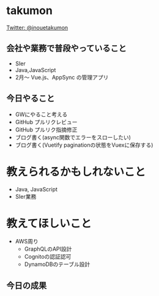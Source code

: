 # takumon
[Twitter: @inouetakumon](https://twitter.com/inouetakumon?lang=ja)

## 会社や業務で普段やっていること
* SIer
* Java,JavaScript
* 2月～ Vue.js、AppSync の管理アプリ

## 今日やること

* GWにやること考える
* GitHub プルリクレビュー
* GitHub プルリク指摘修正
* ブログ書く(async関数でエラーをスローしたい)
* ブログ書く(Vuetify paginationの状態をVuexに保存する)

# 教えられるかもしれないこと
* Java, JavaScript
* SIer業務

# 教えてほしいこと
* AWS周り
  * GraphQLのAPI設計
  * Cognitoの認証認可
  * DynamoDBのテーブル設計

## 今日の成果
